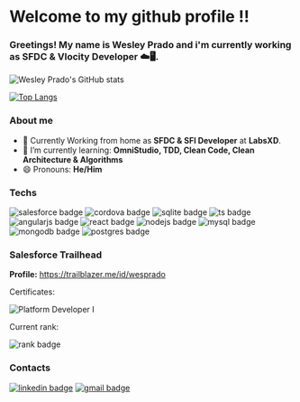 # Welcome to my github profile !!
### Greetings! My name is Wesley Prado and i'm currently working as SFDC & Vlocity Developer ☁️🖥️.

![Wesley Prado's GitHub stats](https://github-readme-stats.vercel.app/api?username=wesley-prado&text_color=f2f2f2&icon_color=f70a81&title_color=ff0080&border_color=ff0080&bg_color=25,160754,540742&show_icons=true&include_all_commits=true)

[![Top Langs](https://github-readme-stats.vercel.app/api/top-langs/?username=wesley-prado&&text_color=f2f2f2&icon_color=f70a81&title_color=ff0080&border_color=ff0080&bg_color=25,160754,540742&card_width=495&langs_count=10)](https://github.com/anuraghazra/github-readme-stats)

### About me
* 🏡 Currently Working from home as __SFDC & SFI Developer__ at __LabsXD__.
* 🌱 I’m currently learning: __OmniStudio, TDD, Clean Code, Clean Architecture & Algorithms__
* 😄 Pronouns: __He/Him__

### Techs
![salesforce badge](https://img.shields.io/badge/Salesforce-white?style=for-the-badge&logo=salesforce)
![cordova badge](https://img.shields.io/badge/Apache%20Cordova-333333?style=for-the-badge&logo=apache-cordova)
![sqlite badge](https://img.shields.io/badge/SQLite-003B57?style=for-the-badge&logo=sqlite&logoColor=blue)
![ts badge](https://img.shields.io/badge/TypeScript-007ACC?style=for-the-badge&logo=typescript&logoColor=white)
![angularjs badge](https://img.shields.io/badge/AngularJS-E23237?style=for-the-badge&logo=angularjs&logoColor=white)
![react badge](https://img.shields.io/badge/React-20232A?style=for-the-badge&logo=react&logoColor=61DAFB)
![nodejs badge](https://img.shields.io/badge/Node.js-43853D?style=for-the-badge&logo=node.js&logoColor=white)
![mysql badge](https://img.shields.io/badge/MySQL-00000F?style=for-the-badge&logo=mysql&logoColor=white)
![mongodb badge](https://img.shields.io/badge/MongoDB-4EA94B?style=for-the-badge&logo=mongodb&logoColor=white)
![postgres badge](https://img.shields.io/badge/PostgreSQL-316192?style=for-the-badge&logo=postgresql&logoColor=white)


### Salesforce Trailhead
__Profile:__ https://trailblazer.me/id/wesprado

Certificates: 

![Platform Developer I](https://i.imgur.com/nLEXX90.png)

Current rank:

![rank badge](https://trailhead.salesforce.com/assets/ranks/mountaineer-d07930ec17a2879b83a22aab0e5572504c5a282b0407c6e7e692152a3753b113.png)
### Contacts

<a href = "https://www.linkedin.com/in/wesley-santana-prado/">![linkedin badge](https://img.shields.io/badge/LinkedIn-0077B5?style=for-the-badge&logo=linkedin&logoColor=white)</a>
<a href = "mailto: wesleyprado.dev@gmail.com">![gmail badge](https://img.shields.io/badge/Gmail-D14836?style=for-the-badge&logo=gmail&logoColor=white)</a>
